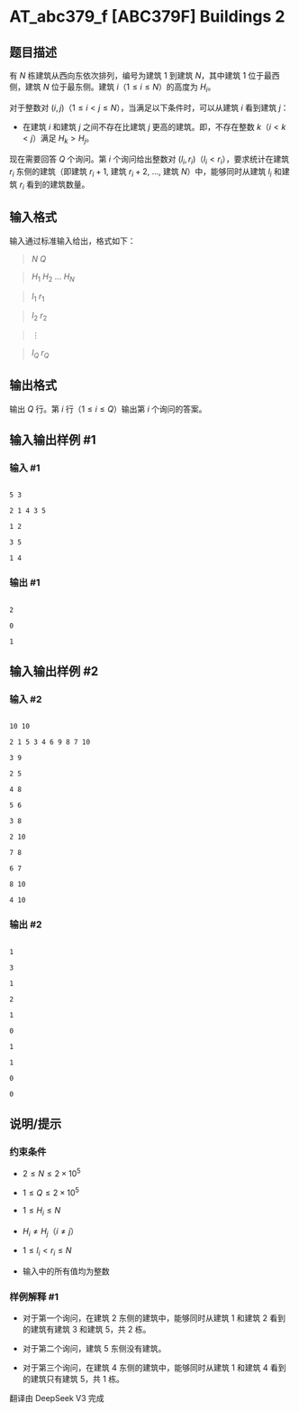 # AT_abc379_f [ABC379F] Buildings 2

## 题目描述

[problemUrl]: https://atcoder.jp/contests/abc379/tasks/abc379_f

有 $N$ 栋建筑从西向东依次排列，编号为建筑 $1$ 到建筑 $N$，其中建筑 $1$ 位于最西侧，建筑 $N$ 位于最东侧。建筑 $i$（$1 \leq i \leq N$）的高度为 $H_i$。

对于整数对 $(i,j)$（$1 \leq i < j \leq N$），当满足以下条件时，可以从建筑 $i$ 看到建筑 $j$：

- 在建筑 $i$ 和建筑 $j$ 之间不存在比建筑 $j$ 更高的建筑。即，不存在整数 $k$（$i < k < j$）满足 $H_k > H_j$。

现在需要回答 $Q$ 个询问。第 $i$ 个询问给出整数对 $(l_i, r_i)$（$l_i < r_i$），要求统计在建筑 $r_i$ 东侧的建筑（即建筑 $r_i+1$, 建筑 $r_i+2$, $\ldots$, 建筑 $N$）中，能够同时从建筑 $l_i$ 和建筑 $r_i$ 看到的建筑数量。

## 输入格式

输入通过标准输入给出，格式如下：

> $N$ $Q$  
> $H_1$ $H_2$ $\ldots$ $H_N$  
> $l_1$ $r_1$  
> $l_2$ $r_2$  
> $\vdots$  
> $l_Q$ $r_Q$

## 输出格式

输出 $Q$ 行。第 $i$ 行（$1 \leq i \leq Q$）输出第 $i$ 个询问的答案。

## 输入输出样例 #1

### 输入 #1

```
5 3
2 1 4 3 5
1 2
3 5
1 4
```

### 输出 #1

```
2
0
1
```

## 输入输出样例 #2

### 输入 #2

```
10 10
2 1 5 3 4 6 9 8 7 10
3 9
2 5
4 8
5 6
3 8
2 10
7 8
6 7
8 10
4 10
```

### 输出 #2

```
1
3
1
2
1
0
1
1
0
0
```

## 说明/提示

### 约束条件

- $2 \leq N \leq 2 \times 10^5$
- $1 \leq Q \leq 2 \times 10^5$
- $1 \leq H_i \leq N$
- $H_i \neq H_j$（$i \neq j$）
- $1 \leq l_i < r_i \leq N$
- 输入中的所有值均为整数

### 样例解释 #1

- 对于第一个询问，在建筑 $2$ 东侧的建筑中，能够同时从建筑 $1$ 和建筑 $2$ 看到的建筑有建筑 $3$ 和建筑 $5$，共 $2$ 栋。
- 对于第二个询问，建筑 $5$ 东侧没有建筑。
- 对于第三个询问，在建筑 $4$ 东侧的建筑中，能够同时从建筑 $1$ 和建筑 $4$ 看到的建筑只有建筑 $5$，共 $1$ 栋。

翻译由 DeepSeek V3 完成